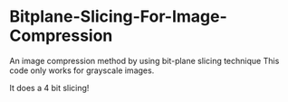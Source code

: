 # Bitplane-Slicing-For-Image-Compression
An image compression method by using bit-plane slicing technique 
This code only works for grayscale images.

It does a 4 bit slicing!